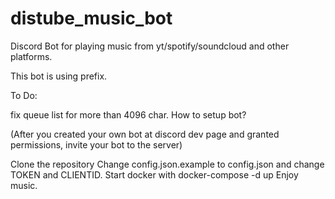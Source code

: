 # distube_music_bot

Discord Bot for playing music from yt/spotify/soundcloud and other platforms.

This bot is using prefix.

To Do:

fix queue list for more than 4096 char.
How to setup bot?

(After you created your own bot at discord dev page and granted permissions, invite your bot to the server)

Clone the repository
Change config.json.example to config.json and change TOKEN and CLIENTID.
Start docker with docker-compose -d up
Enjoy music.
